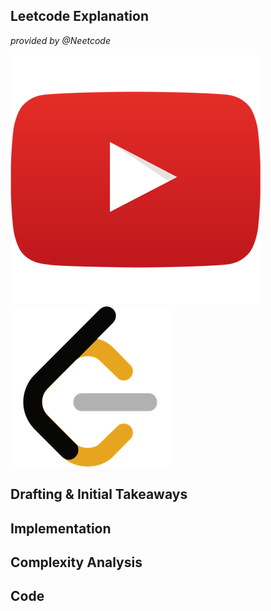## Leetcode Explanation

*provided by @Neetcode*

[![youtube](youtubeimg.png)](insert_yt_link_here)
[![leetcode](leetcode.png)](insert_lc_link_here) 

## Drafting & Initial Takeaways

## Implementation
  
## Complexity Analysis

## Code

```java
```
